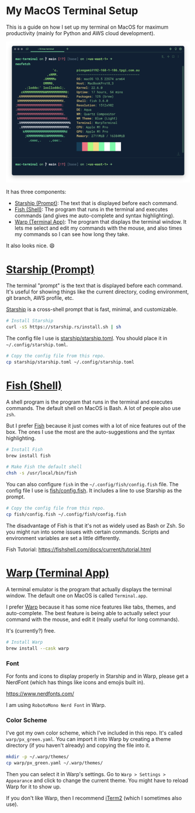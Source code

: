 # My MacOS Terminal Setup

This is a guide on how I set up my terminal on MacOS for maximum productivity (mainly for Python and AWS cloud development).

![terminal screen shot](warp_theme.png)

It has three components:

- [Starship (Prompt)](#starship-prompt): The text that is displayed before each command.
- [Fish (Shell)](#fish-shell): The program that runs in the terminal and executes commands (and gives me auto-complete and syntax highlighting).
- [Warp (Terminal App)](#warp-terminal-app): The program that displays the terminal window. It lets me select and edit my commands with the mouse, and also times my commands so I can see how long they take.

It also looks nice. 😄

# [Starship (Prompt)](https://starship.rs/)

The terminal "prompt" is the text that is displayed before each command. It's useful for showing things like the current directory, coding environment, git branch, AWS profile, etc.

[Starship](https://starship.rs/) is a cross-shell prompt that is fast, minimal, and customizable.

```sh
# Install Starship
curl -sS https://starship.rs/install.sh | sh
```

The config file I use is [starship/starship.toml](starship/starship.toml). You should place it in `~/.config/starship.toml`.

```sh
# Copy the config file from this repo.
cp starship/starship.toml ~/.config/starship.toml
```

# [Fish (Shell)](https://github.com/fish-shell/fish-shell)

A shell program is the program that runs in the terminal and executes commands. The default shell on MacOS is Bash. A lot of people also use `zsh`.

But I prefer [Fish](https://fishshell.com/) because it just comes with a lot of nice features out of the box. The ones I use the most are the auto-suggestions and the syntax highlighting.

```sh
# Install Fish
brew install fish
```

```sh
# Make Fish the default shell
chsh -s /usr/local/bin/fish
```

You can also configure `fish` in the `~/.config/fish/config.fish` file. The config file I use is [fish/config.fish](fish/config.fish). It includes a line to use Starship as the prompt.

```sh
# Copy the config file from this repo.
cp fish/config.fish ~/.config/fish/config.fish
```

The disadvantage of Fish is that it's not as widely used as Bash or Zsh. So you might run into some issues with certain commands. Scripts and environment variables are set a little differently.

Fish Tutorial: https://fishshell.com/docs/current/tutorial.html

# [Warp (Terminal App)](https://warp.dev)

A terminal emulator is the program that actually displays the terminal window. The default one on MacOS is called `Terminal.app`.

I prefer [Warp](https://warp.dev) because it has some nice features like tabs, themes, and auto-complete. The best feature is being able to actually select your command with the mouse, and edit it (really useful for long commands).

It's (currently?) free.

```sh
# Install Warp
brew install --cask warp
```

### Font

For fonts and icons to display properly in Starship and in Warp, please get a NerdFont (which has things like icons and emojis built in).

https://www.nerdfonts.com/

I am using `RobotoMono Nerd Font` in Warp.

### Color Scheme

I've got my own color scheme, which I've included in this repo. It's called `warp/px_green.yaml`. You can import it into Warp by creating a theme directory (if you haven't already) and copying the file into it.

```sh
mkdir -p ~/.warp/themes/
cp warp/px_green.yaml ~/.warp/themes/
```

Then you can select it in Warp's settings. Go to `Warp > Settings > Appearance` and click to change the current theme. You might have to reload Warp for it to show up.

If you don't like Warp, then I recommend [iTerm2](https://iterm2.com/) (which I sometimes also use).
